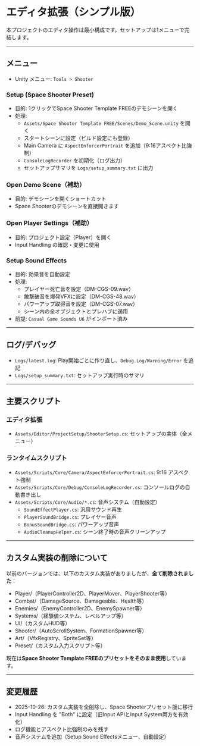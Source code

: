 # エディタ拡張（シンプル版）

本プロジェクトのエディタ操作は最小構成です。セットアップは1メニューで完結します。

---

## メニュー
- Unity メニュー: `Tools > Shooter`

### Setup (Space Shooter Preset)
- 目的: 1クリックでSpace Shooter Template FREEのデモシーンを開く
- 処理:
  - `Assets/Space Shooter Template FREE/Scenes/Demo_Scene.unity` を開く
  - スタートシーンに設定（ビルド設定にも登録）
  - Main Camera に `AspectEnforcerPortrait` を追加（9:16アスペクト比強制）
  - `ConsoleLogRecorder` を初期化（ログ出力）
  - セットアップサマリを `Logs/setup_summary.txt` に出力

### Open Demo Scene（補助）
- 目的: デモシーンを開くショートカット
- Space Shooterのデモシーンを直接開きます

### Open Player Settings（補助）
- 目的: プロジェクト設定（Player）を開く
- Input Handling の確認・変更に使用

### Setup Sound Effects
- 目的: 効果音を自動設定
- 処理:
  - プレイヤー死亡音を設定（DM-CGS-09.wav）
  - 敵撃破音を爆発VFXに設定（DM-CGS-48.wav）
  - パワーアップ取得音を設定（DM-CGS-07.wav）
  - シーン内の全オブジェクトとプレハブに適用
- 前提: `Casual Game Sounds U6` がインポート済み

---

## ログ/デバッグ
- `Logs/latest.log`: Play開始ごとに作り直し、`Debug.Log/Warning/Error` を追記
- `Logs/setup_summary.txt`: セットアップ実行時のサマリ

---

## 主要スクリプト

### エディタ拡張
- `Assets/Editor/ProjectSetup/ShooterSetup.cs`: セットアップの実体（全メニュー）

### ランタイムスクリプト
- `Assets/Scripts/Core/Camera/AspectEnforcerPortrait.cs`: 9:16 アスペクト強制
- `Assets/Scripts/Core/Debug/ConsoleLogRecorder.cs`: コンソールログの自動書き出し
- `Assets/Scripts/Core/Audio/*.cs`: 音声システム（自動設定）
  - `SoundEffectPlayer.cs`: 汎用サウンド再生
  - `PlayerSoundBridge.cs`: プレイヤー音声
  - `BonusSoundBridge.cs`: パワーアップ音声
  - `AudioCleanupHelper.cs`: シーン終了時の音声クリーンアップ

---

## カスタム実装の削除について
以前のバージョンでは、以下のカスタム実装がありましたが、**全て削除されました**：
- Player/（PlayerController2D、PlayerMover、PlayerShooter等）
- Combat/（DamageSource、Damageable、Health等）
- Enemies/（EnemyController2D、EnemySpawner等）
- Systems/（経験値システム、レベルアップ等）
- UI/（カスタムHUD等）
- Shooter/（AutoScrollSystem、FormationSpawner等）
- Art/（VfxRegistry、SpriteSet等）
- Preset/（カスタム入力スクリプト等）

現在は**Space Shooter Template FREEのプリセットをそのまま使用**しています。

---

## 変更履歴
- 2025-10-26: カスタム実装を全削除し、Space Shooterプリセット版に移行
- Input Handling を "Both" に設定（旧Input APIとInput System両方を有効化）
- ログ機能とアスペクト比強制のみを残す
- 音声システムを追加（Setup Sound Effectsメニュー、自動設定）
